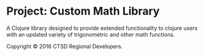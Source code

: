 # Project: Custom Math Library

A Clojure library designed to provide extended functionality to clojure users with an updated variety of trigonometric and other math functions.

Copyright © 2016 CTSD Regional Developers.
